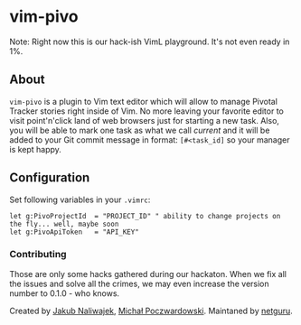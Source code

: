# vim-pivo

Note: Right now this is our hack-ish VimL playground. It's not even ready in 1%.

## About

`vim-pivo` is a plugin to Vim text editor which will allow to manage Pivotal Tracker stories right inside of Vim. No more leaving your favorite editor to visit point'n'click land of web browsers just for starting a new task. Also, you will be able to mark one task as what we call _current_ and it will be added to your Git commit message in format: `[#<task_id]` so your manager is kept happy.

## Configuration

Set following variables in your `.vimrc`:

```
let g:PivoProjectId  = "PROJECT_ID" " ability to change projects on the fly... well, maybe soon
let g:PivoApiToken   = "API_KEY"
```

### Contributing

Those are only some hacks gathered during our hackaton. When we fix all the issues and solve all the crimes, we may even increase the version number to 0.1.0 - who knows.

Created by [Jakub Naliwajek](https://github.com/naliwajek), [Michał Poczwardowski](https://github.com/dmp0x7c5). Maintaned by [netguru](https://netguru.co).
